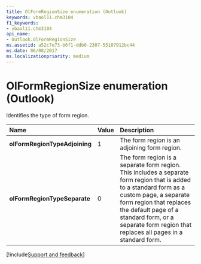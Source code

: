 ```yaml
---
title: OlFormRegionSize enumeration (Outlook)
keywords: vbaol11.chm3104
f1_keywords:
- vbaol11.chm3104
api_name:
- Outlook.OlFormRegionSize
ms.assetid: a52c7e73-b6f1-ddb0-2307-55107912bc44
ms.date: 06/08/2017
ms.localizationpriority: medium
---
```



# OlFormRegionSize enumeration (Outlook)

Identifies the type of form region.



|Name|Value|Description|
|:-----|:-----|:-----|
| **olFormRegionTypeAdjoining**|1|The form region is an adjoining form region.|
| **olFormRegionTypeSeparate**|0|The form region is a separate form region. This includes a separate form region that is added to a standard form as a custom page, a separate form region that replaces the default page of a standard form, or a separate form region that replaces all pages in a standard form.|

[!include[Support and feedback](~/includes/feedback-boilerplate.md)]
